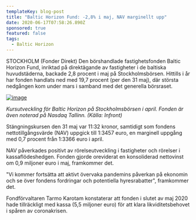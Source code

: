 ```yaml
---
templateKey: blog-post
title: "Baltic Horizon Fund: -2,8% i maj, NAV marginellt upp"
date: 2020-06-17T07:58:26.890Z
sponsored: true
featured: false
tags:
  - Baltic Horizon
---
```

STOCKHOLM (Fonder Direkt) Den börshandlade fastighetsfonden Baltic Horizon Fund, inriktad på direktägande av fastigheter i de baltiska huvudstäderna, backade 2,8 procent i maj på Stockholmsbörsen. Hittills i år har fonden handlats ned med 19,7 procent (per den 31 maj), där största nedgången kom under mars i samband med det generella börsraset.

[![image](https://i.direkt.se/200617/585802401.png)](https://i.direkt.se/200617/585802401.png)

*Kursutveckling för Baltic Horizon på Stockholmsbörsen i april. Fonden är även noterad på Nasdaq Tallinn. (Källa: Infront)*

Stängningskursen den 31 maj var 11:32 kronor, samtidigt som fondens nettotillgångsvärde (NAV) uppgick till 1:3457 euro, en marginell uppgång med 0,7 procent från 1:3366 euro i april.

NAV påverkades positivt av rörelseutveckling i fastigheter och rörelser i kassaflödeshedgen. Fonden gjorde oreviderat en konsoliderad nettovinst om 0,9 miljoner euro i maj, framkommer det.

"Vi kommer fortsätta att aktivt övervaka pandemins påverkan på ekonomin och se över fondens fordringar och potentiella hyresrabatter", framkommer det.

Fondförvaltaren Tarmo Karotam konstaterar att fonden i slutet av maj 2020 hade tillräckligt med kassa (5,5 miljoner euro) för att klara likviditetsbehovet i spåren av coronakrisen.